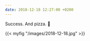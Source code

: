 ```yaml
---
date: 2018-12-18 12:27:00 +0200
---
```


Success. And pizza. 🍕

{{< myfig "/images/2018-12-18.jpg" >}}

